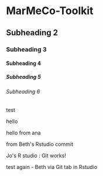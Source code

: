 # MarMeCo-Toolkit

## Subheading 2

### Subheading 3

#### Subheading 4

##### Subheading 5

###### Subheading 6

test


hello 

hello from ana

from Beth's Rstudio commit 

Jo's R studio : Git works!

test again - Beth via Git tab in Rstudio
